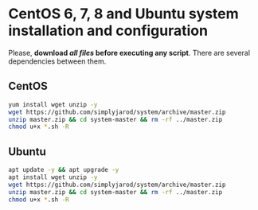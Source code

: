 # CentOS 6, 7, 8 and Ubuntu system installation and configuration

Please, **download _all files_ before executing any script**. There are several dependencies between them.

## CentOS
```bash
yum install wget unzip -y
wget https://github.com/simplyjarod/system/archive/master.zip
unzip master.zip && cd system-master && rm -rf ../master.zip
chmod u+x *.sh -R
```

## Ubuntu
```bash
apt update -y && apt upgrade -y
apt install wget unzip -y
wget https://github.com/simplyjarod/system/archive/master.zip
unzip master.zip && cd system-master && rm -rf ../master.zip
chmod u+x *.sh -R
```